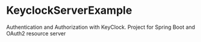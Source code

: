 # KeyclockServerExample
Authentication and Authorization with KeyClock. Project for Spring Boot and OAuth2 resource server
